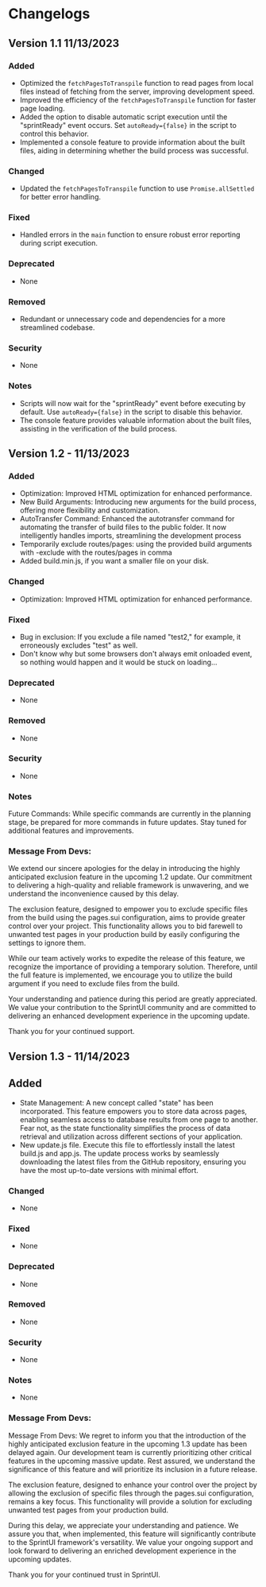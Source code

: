# Changelogs

## Version 1.1 11/13/2023

### Added

- Optimized the `fetchPagesToTranspile` function to read pages from local files instead of fetching from the server, improving development speed.
- Improved the efficiency of the `fetchPagesToTranspile` function for faster page loading.
- Added the option to disable automatic script execution until the "sprintReady" event occurs. Set `autoReady={false}` in the script to control this behavior.
- Implemented a console feature to provide information about the built files, aiding in determining whether the build process was successful.

### Changed
- Updated the `fetchPagesToTranspile` function to use `Promise.allSettled` for better error handling.

### Fixed

- Handled errors in the `main` function to ensure robust error reporting during script execution.

### Deprecated

- None

### Removed

- Redundant or unnecessary code and dependencies for a more streamlined codebase.

### Security

- None

### Notes

- Scripts will now wait for the "sprintReady" event before executing by default. Use `autoReady={false}` in the script to disable this behavior.
- The console feature provides valuable information about the built files, assisting in the verification of the build process.

## Version 1.2 - 11/13/2023


### Added
- Optimization: Improved HTML optimization for enhanced performance.
- New Build Arguments: Introducing new arguments for the build process, offering more flexibility and customization.
- AutoTransfer Command: Enhanced the autotransfer command for automating the transfer of build files to the public folder. It now intelligently handles imports, streamlining the development process
- Temporarily exclude routes/pages: using the provided build arguments with -exclude with the routes/pages in comma
- Added build.min.js, if you want a smaller file on your disk.

### Changed
- Optimization: Improved HTML optimization for enhanced performance.
### Fixed
- Bug in exclusion: If you exclude a file named "test2," for example, it erroneously excludes "test" as well.
- Don't know why but some browsers don't always emit onloaded event, so nothing would happen and it would be stuck on loading...
### Deprecated
- None
### Removed
- None
### Security
- None
### Notes
Future Commands: While specific commands are currently in the planning stage, be prepared for more commands in future updates. Stay tuned for additional features and improvements.

### Message From Devs:
We extend our sincere apologies for the delay in introducing the highly anticipated exclusion feature in the upcoming 1.2 update. Our commitment to delivering a high-quality and reliable framework is unwavering, and we understand the inconvenience caused by this delay.

The exclusion feature, designed to empower you to exclude specific files from the build using the pages.sui configuration, aims to provide greater control over your project. This functionality allows you to bid farewell to unwanted test pages in your production build by easily configuring the settings to ignore them.

While our team actively works to expedite the release of this feature, we recognize the importance of providing a temporary solution. Therefore, until the full feature is implemented, we encourage you to utilize the build argument if you need to exclude files from the build.

Your understanding and patience during this period are greatly appreciated. We value your contribution to the SprintUI community and are committed to delivering an enhanced development experience in the upcoming update.

Thank you for your continued support.

## Version 1.3 - 11/14/2023
## Added
- State Management: A new concept called "state" has been incorporated. This feature empowers you to store data across pages, enabling seamless access to database results from one page to another. Fear not, as the state functionality simplifies the process of data retrieval and utilization across different sections of your application.
- New update.js file. Execute this file to effortlessly install the latest build.js and app.js. The update process works by seamlessly downloading the latest files from the GitHub repository, ensuring you have the most up-to-date versions with minimal effort.
### Changed
- None

### Fixed
- None

### Deprecated
- None

### Removed
- None

### Security
- None

### Notes
- None
### Message From Devs:
Message From Devs:
We regret to inform you that the introduction of the highly anticipated exclusion feature in the upcoming 1.3 update has been delayed again. Our development team is currently prioritizing other critical features in the upcoming massive update. Rest assured, we understand the significance of this feature and will prioritize its inclusion in a future release.

The exclusion feature, designed to enhance your control over the project by allowing the exclusion of specific files through the pages.sui configuration, remains a key focus. This functionality will provide a solution for excluding unwanted test pages from your production build.

During this delay, we appreciate your understanding and patience. We assure you that, when implemented, this feature will significantly contribute to the SprintUI framework's versatility. We value your ongoing support and look forward to delivering an enriched development experience in the upcoming updates.

Thank you for your continued trust in SprintUI.
